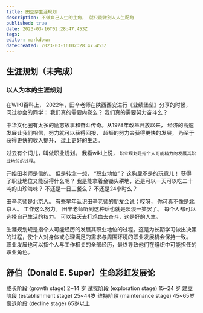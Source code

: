 ```yaml
---
title: 田豆芽生涯规划
description: 不做自己人生的主角， 就只能做别人人生配角
published: true
date: 2023-03-16T02:28:47.453Z
tags: 
editor: markdown
dateCreated: 2023-03-16T02:28:47.453Z
---
```


## 生涯规划（未完成）

### 以人为本的生涯规划

在WIKI百科上， 
2022年，田辛老师在陕西西安进行《业绩堡垒》分享的时候， 问过参会的同学： 我们真的需要内卷么？ 我们真的需要努力奋斗么？ 

中华文化圈有太多的励志故事和奋斗传奇。从1978年改革开放以来， 经济的高速发展让我们相信，努力就可以获得回报， 超额的努力会获得更快的发展， 乃至于获得更快的收入提升， 过上更好的生活。 

过去有个词儿，叫做职业规划。 我看wiki上说， `职业规划是指个人可能精力的发展其职业地位的过程`。

开始田老师是信的。 但是转念一想， “职业地位”？ 这狗屁不是的玩意儿！ 获得了职业地位又能获得什么呢？ 我是能拿着金锄头耕地，还是可以一天可以吃二十吨的山珍海味？ 不还是一日三餐么？ 不还是24小时么？ 

田辛老师是北京人。 有些早年认识田辛老师的朋友会说：哎呀， 你可真不像是北京人。 工作这么努力。 田辛老师听到这种话也就是淡淡一笑罢了。 每个人都可以选择自己生活的权力。 可以每天去打鸡血去奋斗，这是好的人生。 



生涯规划规是指个人可能经历的发展其职业地位的过程。这是为长期学习做出决策的过程，使个人对身体或心理满足的需求与周围环境的职业发展机会保持一致。 职业发展也可以指个人与工作相关的全部经历，最终导致他们在组织中可能担任的职业角色。

## 舒伯（Donald E. Super）生命彩虹发展论

成长阶段 (growth stage) 2~14 岁
试探阶段 (exploration stage) 15~24 岁
建立阶段 (establishment stage) 25~44岁
维持阶段 (maintenance stage) 45~65岁
衰退阶段 (decline stage) 65岁以上